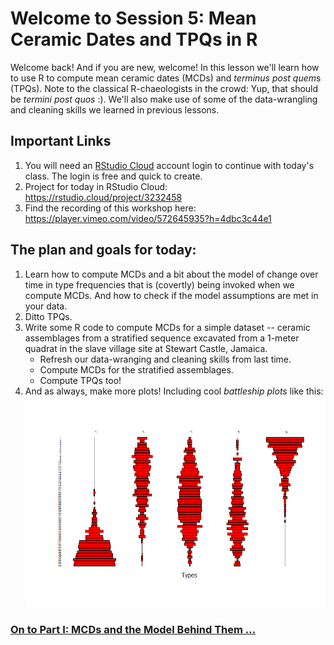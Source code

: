 # Welcome to Session 5: Mean Ceramic Dates and TPQs in R

Welcome back! And if you are new, welcome! In this lesson we'll learn how to use R to compute mean ceramic dates (MCDs) and *terminus post quem*s (TPQs). Note to the classical R-chaeologists in the crowd: Yup, that should be *termini post quos* :). We'll also make use of some of the data-wrangling and cleaning skills we learned in previous lessons.  

## Important Links

1. You will need an [RStudio Cloud](https://rstudio.cloud/) account login to continue with today's class. The login is free and quick to create. 
2. Project for today in RStudio Cloud: https://rstudio.cloud/project/3232458
3. Find the recording of this workshop here: https://player.vimeo.com/video/572645935?h=4dbc3c44e1


## The plan and goals for today:

1. Learn how to compute MCDs and a bit about the model of change over time in type frequencies that is (covertly) being invoked when we compute MCDs. And how to check if the model assumptions are met in your data. 
2. Ditto TPQs.
3. Write some R code to compute MCDs for a simple dataset -- ceramic assemblages from a stratified sequence excavated from a 1-meter quadrat in the slave village site at Stewart Castle, Jamaica.
    - Refresh our data-wranging and cleaning skills from last time.
    - Compute MCDs for the stratified assemblages.
    - Compute TPQs too!  
4. And as always, make more plots! Including cool *battleship plots* like this:
![](./Images/BattleshipPlot.png)

### [On to Part I: MCDs and the Model Behind Them ...](https://github.com/DAACS-Research-Consortium/DAACS-Open-Academy/blob/main/FSS2021/Workshop5/Part_I.md)

